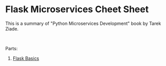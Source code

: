 # Flask Microservices Cheet Sheet

This is a summary of "Python Microservices Development" book by Tarek Ziade.  

<br/>

Parts:
1. [Flask Basics](flask_basics.md)
